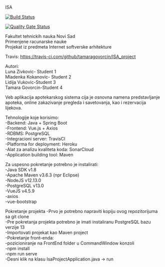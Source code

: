 ISA<br />

[![Build Status](https://travis-ci.com/tamaragovorcin/ISA_project.svg?branch=develop)](https://travis-ci.com/tamaragovorcin/ISA_project)<br />

[![Quality Gate Status](https://sonarcloud.io/api/project_badges/measure?project=tamaragovorcin_ISA_project&metric=alert_status)](https://sonarcloud.io/dashboard?id=tamaragovorcin_ISA_project)<br />


Fakultet tehnickih nauka Novi Sad<br />
Primenjene racunarske nauke<br />
Projekat iz predmeta Internet softverske arhitekture<br />

Travis: https://travis-ci.com/github/tamaragovorcin/ISA_project<br />

Autori:<br />
  Luna Zivkovic- Student 1<br />
  Mladenka Kokanovic- Student 2<br />
  Lidija Vukovic-Student 3<br />
  Tamara Govorcin-Student 4<br />

Veb aplikacija apotekarskog sistema cija je osnovna namena predstavljanje apoteka, online zakazivanje pregleda i savetovanja, kao i rezervacija lijekova.<br />

Tehnologije koje korisimo:<br />
  -Backend: Java + Spring Boot<br />
  -Frontend: Vue.js + Axios<br />
  -RDBMS: PostgreSQL<br />
  -Integracioni server: TravisCI<br />
  -Platforma for deployment: Heroku<br />
  -Alat za analizu kvaliteta koda: SonarCloud<br />
  -Application building tool: Maven<br />


Za uspesno pokretanje potrebno je instalirati:<br />
  -Java SDK v1.8<br />
  -Apache Maven v3.6.3 (npr Eclipse)<br />
  -NodeJS v12.13.0<br />
  -PostgreSQL v13.0<br />
  -VueJS v4.5.9<br />
  -axios<br />
  -vue-bootstrap<br />

Pokretanje projekta
  -Prvo je potrebno napraviti kopiju ovog repozitorijuma sa git clone<br />
  -Pre pokretanja projekta potrebno je imati instaliranu PostgreSQL bazu verzije 13<br />
  -Importovati projekat kao Maven project<br />
  -Pokretanje front-enda:<br />
    -pozicioniranje na FrontEnd folder u CommandWindow konzoli<br />
    -npm install<br />
    -npm run serve  <br />
  -Desni klik na klasu IsaProjectApplication.java -> run<br />
